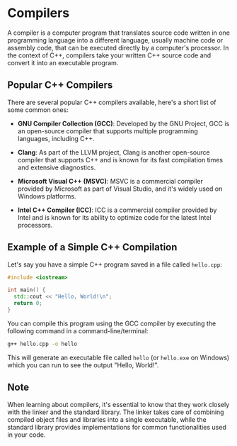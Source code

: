 # Compilers

A compiler is a computer program that translates source code written in one programming language into a different language, usually machine code or assembly code, that can be executed directly by a computer's processor. In the context of C++, compilers take your written C++ source code and convert it into an executable program.

## Popular C++ Compilers

There are several popular C++ compilers available, here's a short list of some common ones:

- **GNU Compiler Collection (GCC)**: Developed by the GNU Project, GCC is an open-source compiler that supports multiple programming languages, including C++.

- **Clang**: As part of the LLVM project, Clang is another open-source compiler that supports C++ and is known for its fast compilation times and extensive diagnostics.

- **Microsoft Visual C++ (MSVC)**: MSVC is a commercial compiler provided by Microsoft as part of Visual Studio, and it's widely used on Windows platforms.

- **Intel C++ Compiler (ICC)**: ICC is a commercial compiler provided by Intel and is known for its ability to optimize code for the latest Intel processors.

## Example of a Simple C++ Compilation

Let's say you have a simple C++ program saved in a file called `hello.cpp`:

```cpp
#include <iostream>

int main() {
  std::cout << "Hello, World!\n";
  return 0;
}
```

You can compile this program using the GCC compiler by executing the following command in a command-line/terminal:

```bash
g++ hello.cpp -o hello
```

This will generate an executable file called `hello` (or `hello.exe` on Windows) which you can run to see the output "Hello, World!".

## Note

When learning about compilers, it's essential to know that they work closely with the linker and the standard library. The linker takes care of combining compiled object files and libraries into a single executable, while the standard library provides implementations for common functionalities used in your code.